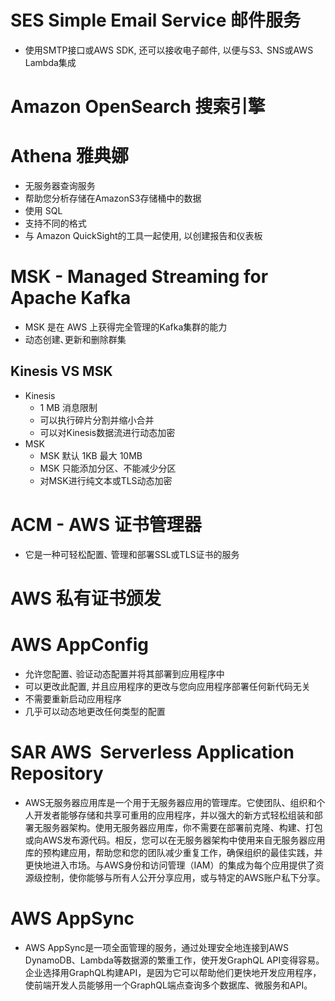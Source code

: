 
# SES Simple Email Service 邮件服务

- 使用SMTP接口或AWS SDK, 还可以接收电子邮件, 以便与S3､ SNS或AWS Lambda集成

# Amazon OpenSearch 搜索引擎


# Athena 雅典娜

- 无服务器查询服务
- 帮助您分析存储在AmazonS3存储桶中的数据
- 使用 SQL 
- 支持不同的格式
- 与 Amazon QuickSight的工具一起使用, 以创建报告和仪表板


# MSK - Managed Streaming for Apache Kafka

- MSK 是在 AWS 上获得完全管理的Kafka集群的能力
- 动态创建､更新和删除群集


## Kinesis VS  MSK
- Kinesis
	- 1 MB 消息限制
	- 可以执行碎片分割并缩小合并
	- 可以对Kinesis数据流进行动态加密
- MSK
	- MSK 默认 1KB 最大 10MB
	- MSK 只能添加分区、不能减少分区
	- 对MSK进行纯文本或TLS动态加密

# ACM - AWS 证书管理器

- 它是一种可轻松配置､ 管理和部署SSL或TLS证书的服务

# AWS 私有证书颁发


# AWS AppConfig

- 允许您配置､ 验证动态配置并将其部署到应用程序中
- 可以更改此配置, 并且应用程序的更改与您向应用程序部署任何新代码无关
- 不需要重新启动应用程序
- 几乎可以动态地更改任何类型的配置


# SAR AWS  Serverless Application Repository


- AWS无服务器应用库是一个用于无服务器应用的管理库。它使团队、组织和个人开发者能够存储和共享可重用的应用程序，并以强大的新方式轻松组装和部署无服务器架构。使用无服务器应用库，你不需要在部署前克隆、构建、打包或向AWS发布源代码。相反，您可以在无服务器架构中使用来自无服务器应用库的预构建应用，帮助您和您的团队减少重复工作，确保组织的最佳实践，并更快地进入市场。与AWS身份和访问管理（IAM）的集成为每个应用提供了资源级控制，使你能够与所有人公开分享应用，或与特定的AWS账户私下分享。

# AWS AppSync

- AWS AppSync是一项全面管理的服务，通过处理安全地连接到AWS DynamoDB、Lambda等数据源的繁重工作，使开发GraphQL API变得容易。企业选择用GraphQL构建API，是因为它可以帮助他们更快地开发应用程序，使前端开发人员能够用一个GraphQL端点查询多个数据库、微服务和API。
